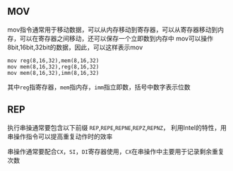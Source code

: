 ## MOV
mov指令通常用于移动数据，可以从内存移动到寄存器，可以从寄存器移动到内存，可以在寄存器之间移动，还可以保存一个立即数到内存中
mov可以操作8bit,16bit,32bit的数据，因此，可以这样表示mov

```
mov reg(8,16,32),mem(8,16,32)
mov mem(8,16,32),reg(8,16,32)
mov mem(8,16,32),imm(8,16,32)
```

其中`reg`指寄存器，`mem`指内存，`imm`指立即数，括号中数字表示位数

## REP
执行串操通常要包含以下前缀
`REP`,`REPE`,`REPNE`,`REPZ`,`REPNZ`，
利用Intel的特性，用串操作指令可以提高重复动作时的效率

串操作通常要配合`CX`，`SI`，`DI`寄存器使用，`CX`在串操作中主要用于记录剩余重复次数
